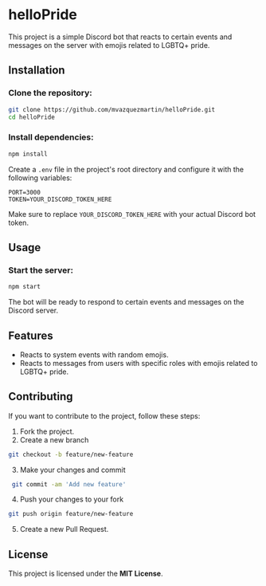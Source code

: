# helloPride

This project is a simple Discord bot that reacts to certain events and messages on the server with emojis related to LGBTQ+ pride.

## Installation

### Clone the repository:

```bash
git clone https://github.com/mvazquezmartin/helloPride.git
cd helloPride
```

### Install dependencies:

```bash
npm install
```

Create a `.env` file in the project's root directory and configure it with the following variables:

```env
PORT=3000
TOKEN=YOUR_DISCORD_TOKEN_HERE
```

Make sure to replace `YOUR_DISCORD_TOKEN_HERE` with your actual Discord bot token.

## Usage

### Start the server:

```bash
npm start
```

The bot will be ready to respond to certain events and messages on the Discord server.

## Features

- Reacts to system events with random emojis.
- Reacts to messages from users with specific roles with emojis related to LGBTQ+ pride.

## Contributing

If you want to contribute to the project, follow these steps:

1. Fork the project.
2. Create a new branch

```bash
git checkout -b feature/new-feature
```

3. Make your changes and commit

```bash
 git commit -am 'Add new feature'
```

4. Push your changes to your fork

```bash
git push origin feature/new-feature

```

5. Create a new Pull Request.

## License

This project is licensed under the **MIT License**.
